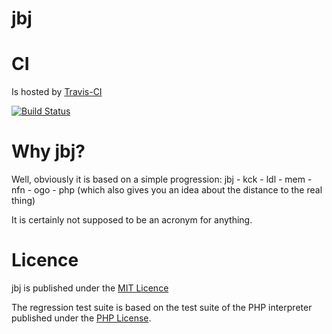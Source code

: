 jbj
===

# CI

Is hosted by [Travis-CI](https://travis-ci.org/untoldwind/jbj)

[![Build Status](https://travis-ci.org/untoldwind/jbj.png?branch=master)](https://travis-ci.org/untoldwind/jbj)

# Why jbj?

Well, obviously it is based on a simple progression: jbj - kck - ldl - mem - nfn - ogo - php
(which also gives you an idea about the distance to the real thing)

It is certainly not supposed to be an acronym for anything.

# Licence

jbj is published under the [MIT Licence](http://opensource.org/licenses/MIT)

The regression test suite is based on the test suite of the PHP interpreter published under the [PHP License](http://www.php.net/license/3_01.txt).

